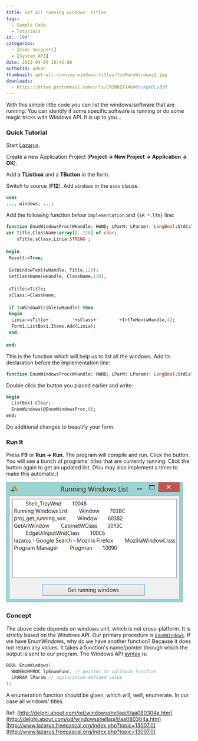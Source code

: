 ```yaml
---
title: Get all running windows' titles
tags:
  - Sample Code
  - Tutorials
id: '104'
categories:
  - [Code Snippets]
  - [System API]
date: 2013-04-09 10:42:00
authorId: adnan
thumbnail: get-all-running-windows-titles/tooManyWindows2.jpg
downloads:
  - https://drive.protonmail.com/urls/CM2N6ZX14G#8takgeDLy3SM
---
```


With this simple little code you can list the windows/software that are running. You can identify if some specific software is running or do some magic tricks with Windows API. It is up to you...
<!-- more -->


### Quick Tutorial

Start [Lazarus](https://lazarus-ide.org).

Create a new Application Project (**Project -> New Project -> Application -> OK**).

Add a **TListbox** and a **TButton** in the form.

Switch to source (**F12**). Add `windows` in the `uses` clause.

```pascal
uses
..., windows, ...;
```

Add the following function _below_ `implementation` and `{$R *.lfm}` line:

```pascal
function EnumWindowsProc(WHandle: HWND; LParM: LParam): LongBool;StdCall;Export;
var Title,ClassName:array[0..128] of char;
    sTitle,sClass,Linia:STRING ;

begin
 Result:=True;

 GetWindowText(wHandle, Title,128);
 GetClassName(wHandle, ClassName,128);

 sTitle:=Title;
 sClass:=ClassName;

 if IsWindowVisible(wHandle) then
 begin
  Linia:=sTitle+'        '+sClass+'       '+IntToHex(wHandle,4);
  Form1.ListBox1.Items.Add(Linia);
 end;

end;
```

This is the function which will help us to list all the windows. Add its declaration before the implementation line:

```pascal
function EnumWindowsProc(WHandle: HWND; LParM: LParam): LongBool;StdCall;Export;
```

Double click the button you placed earlier and write:

```pascal
begin
  ListBox1.Clear;
  EnumWindows(@EnumWindowsProc,0);
end;
```

Do additional changes to beautify your form.


### Run It

Press **F9** or **Run -> Run**. The program will compile and run. Click the button. You will see a bunch of programs' titles that are currently running. Click the button again to get an updated list. (You may also implement a timer to make this automatic.)


![Get all the windows' titles with Lazarus+FreePascal](get-all-running-windows-titles/get-running-windows-lazarus.gif "Get all the windows' titles with Lazarus+FreePascal")



### Concept

The above code depends on windows unit, which is not cross-platform. It is strictly based on the Windows API. Our primary procedure is [`EnumWindows`](https://docs.microsoft.com/en-us/windows/win32/api/winuser/nf-winuser-enumwindows). If we have EnumWindows, why do we have another function? Because it does not return any values. It takes a function's name/pointer through which the output is sent to our program. The Windows API [syntax](https://docs.microsoft.com/en-us/windows/win32/api/winuser/nf-winuser-enumwindows#syntax) is:

```c
BOOL EnumWindows(
  WNDENUMPROC lpEnumFunc, // pointer to callback function
  LPARAM lParam // application-defined value
);
```

A enumeration function should be given, which will, well, enumerate. In our case all windows' titles.

Ref:
[http://delphi.about.com/od/windowsshellapi/l/aa080304a.htm](http://delphi.about.com/od/windowsshellapi/l/aa080304a.htm)
[http://www.lazarus.freepascal.org/index.php?topic=13007.0](http://www.lazarus.freepascal.org/index.php?topic=13007.0)
